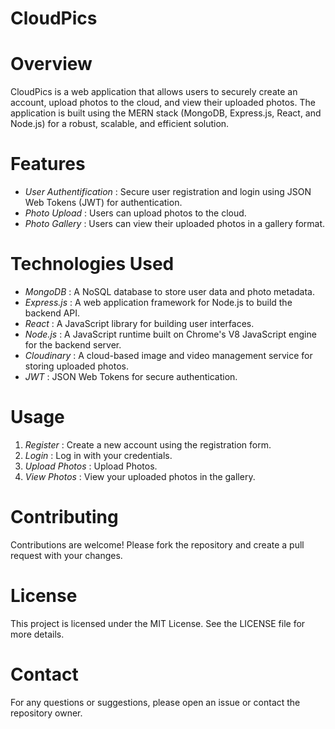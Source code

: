 # CloudPics

# Overview

CloudPics is a web application that allows users to securely create an account, upload photos to the cloud, and view their uploaded photos. The application is built using the MERN stack (MongoDB, Express.js, React, and Node.js) for a robust, scalable, and efficient solution.

# Features

- *User Authentification* : Secure user registration and login using JSON Web Tokens (JWT) for authentication.
- *Photo Upload* : Users can upload photos to the cloud.
- *Photo Gallery* : Users can view their uploaded photos in a gallery format.

# Technologies Used

- *MongoDB* : A NoSQL database to store user data and photo metadata.
- *Express.js* : A web application framework for Node.js to build the backend API.
- *React* : A JavaScript library for building user interfaces.
- *Node.js* : A JavaScript runtime built on Chrome's V8 JavaScript engine for the backend server.
- *Cloudinary* :  A cloud-based image and video management service for storing uploaded photos.
- *JWT* : JSON Web Tokens for secure authentication.

# Usage

1. *Register* : Create a new account using the registration form.
2. *Login* :  Log in with your credentials.
3. *Upload Photos* : Upload Photos.
4. *View Photos* : View your uploaded photos in the gallery.

# Contributing

Contributions are welcome! Please fork the repository and create a pull request with your changes.

# License

This project is licensed under the MIT License. See the LICENSE file for more details.

# Contact

For any questions or suggestions, please open an issue or contact the repository owner.
